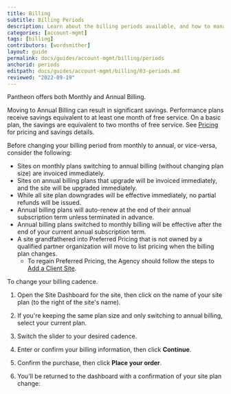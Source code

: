 ```yaml
---
title: Billing
subtitle: Billing Periods
description: Learn about the billing periods available, and how to manage a subscription.
categories: [account-mgmt]
tags: [billing]
contributors: [wordsmither]
layout: guide
permalink: docs/guides/account-mgmt/billing/periods
anchorid: periods
editpath: docs/guides/account-mgmt/billing/03-periods.md
reviewed: "2022-09-19"
---
```



Pantheon offers both Monthly and Annual Billing.

Moving to Annual Billing can result in significant savings. Performance plans receive savings equivalent to at least one month of free service. On a basic plan, the savings are equivalent to two months of free service. See [Pricing](docs/guides/account-mgmt/plans/pricing) for pricing and savings details.

Before changing your billing period from monthly to annual, or vice-versa, consider the following:

 - Sites on monthly plans switching to annual billing (without changing plan size) are invoiced immediately.
 - Sites on annual billing plans that upgrade will be invoiced immediately, and the site will be upgraded immediately.
 - While all site plan downgrades will be effective immediately, no partial refunds will be issued.
 - Annual billing plans will auto-renew at the end of their annual subscription term unless terminated in advance.
 - Annual billing plans switched to monthly billing will be effective after the end of your current annual subscription term.
 - A site grandfathered into Preferred Pricing that is not owned by a qualified partner organization will move to list pricing when the billing plan changes.
   - To regain Preferred Pricing, the Agency should follow the steps to [Add a Client Site](/guides/legacy-dashboard/add-client-site).

To change your billing cadence.

1. Open the Site Dashboard for the site, then click on the name of your site plan (to the right of the site's name).

2. If you're keeping the same plan size and only switching to annual billing, select your current plan.

3. Switch the slider to your desired cadence.

4. Enter or confirm your billing information, then click **Continue**.

5. Confirm the purchase, then click **Place your order**.

6. You'll be returned to the dashboard with a confirmation of your site plan change:

